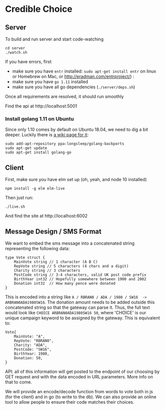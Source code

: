 # Credible Choice

## Server

To build and run server and start code-watching 
```
cd server
./watch.sh
```

If you have errors, first
* make sure you have `entr` installed: `sudo apt-get install entr` on linux or Homebrew on Mac, or http://eradman.com/entrproject/) :
* make sure you have `go 1.11` installed
* make sure you have all go dependencies (`./server/deps.sh`)

Once all requirements are resolved, it should run smoothly

Find the api at http://localhost:5001

### Install golang 1.11 on Ubuntu

Since only 1.10 comes by default on Ubuntu 18.04, we need to dig a bit deeper. Luckily there is [a wiki page for it](https://github.com/golang/go/wiki/Ubuntu):

```shell
sudo add-apt-repository ppa:longsleep/golang-backports
sudo apt-get update
sudo apt-get install golang-go
```

## Client

First, make sure you have elm set up (oh, yeah, and node 10 installed)

`npm install -g elm elm-live`

Then just run:

`./live.sh`

And find the site at http://localhost:6002


## Message Design / SMS Format

We want to embed the sms message into a concatenated string representing the following data:

```golang
type Vote struct {
    MainVote string // 1 character (A B C)
    RepVote string // 5 characters (4 chars and a digit)
    Charity string // 3 characters
    PostCode string // 3-4 characters, valid UK post code prefix
    BirthYear int32 // Hopefully somewhere between 1900 and 2002
    Donation int32  // How many pence were donated
}
```

This is encoded into a string like `A / RBRAN0 / ADA / 1980 / SW16  -> ARBRAN0ADA1980SW16`.  The donation amount needs to be added outside this concatenated string so that the gateway can parse it.  Thus, the full text would look like `CHOICE ARBRAN0ADA1980SW16 50`, where 'CHOICE' is our unique campaign keyword to be assigned by the gateway.  This is equivalent to:

```golang
Vote{
    MainVote: "A",
    RepVote: "RBRAN0",
    Charity: "ADA",
    PostCode: "SW16",
    BirthYear: 1980,
    Donation: 50,
}
```

API: all of this information will get posted to the endpoint of our choosing by GET request and with the data encoded in URL parameters.  More info on that to come.

We will provide an encode/decode function from words to vote both in js (for the client) and in go (to write to the db).
We can also provide an online tool to allow people to ensure their code matches their choices.
